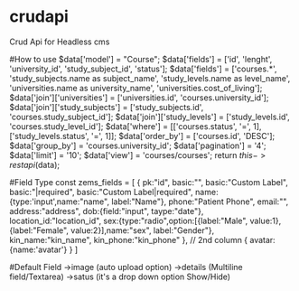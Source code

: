 # crudapi
Crud Api for Headless cms

#How to use
    $data['model'] = "Course";
    $data['fields'] = ['id', 'lenght', 'university_id', 'study_subject_id', 'status'];
    $data['fields'] = ['courses.*', 'study_subjects.name as subject_name', 'study_levels.name as level_name', 'universities.name as university_name', 'universities.cost_of_living'];
    $data['join']['universities'] = ['universities.id', 'courses.university_id'];
    $data['join']['study_subjects'] = ['study_subjects.id', 'courses.study_subject_id'];
    $data['join']['study_levels'] = ['study_levels.id', 'courses.study_level_id'];
    $data['where'] = [['courses.status', '=', 1], ['study_levels.status', '=', 1]];
    $data['order_by'] = ['courses.id', 'DESC'];
    $data['group_by'] = 'courses.university_id';
    $data['pagination'] = '4';
    $data['limit'] = '10';
    $data['view'] = 'courses/courses';
    return $this->restapi($data); 

#Field Type
const zems_fields = [
    {
      pk:"id",
      basic:"",
      basic:"Custom Label",
      basic:"|required",
      basic:"Custom Label|required",
      name:{type:'input',name:"name", label:"Name"},
      phone:"Patient Phone", 
      email:"", 
      address:"address", 
      dob:{field:"input", taype:"date"}, 
      location_id:"location_id", 
      sex:{type:"radio",option:[{label:"Male", value:1},{label:"Female", value:2}],name:"sex", label:"Gender"}, 
      kin_name:"kin_name", 
      kin_phone:"kin_phone"
    },
    // 2nd column
    {
      avatar:{name:'avatar'}
    }
  ]

#Default Field
->image (auto upload option)
->details (Multiline field/Textarea)
->satus (it's a drop down option Show/Hide)
